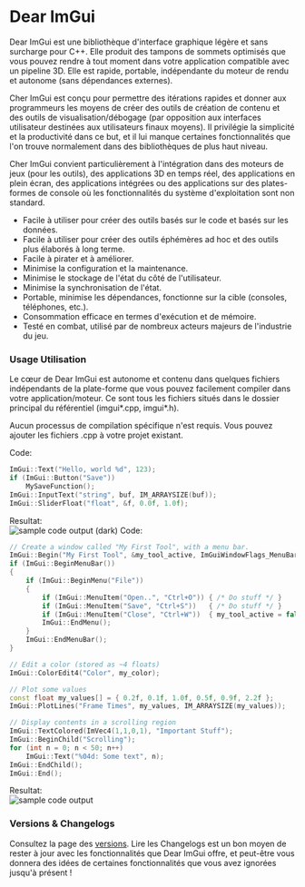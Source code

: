 Dear ImGui
=====
Dear ImGui est une bibliothèque d'interface graphique légère et sans surcharge pour C++. Elle produit des tampons de sommets optimisés que vous pouvez rendre à tout moment dans votre application compatible avec un pipeline 3D. Elle est rapide, portable, indépendante du moteur de rendu et autonome (sans dépendances externes).

Cher ImGui est conçu pour permettre des itérations rapides et donner aux programmeurs les moyens de créer des outils de création de contenu et des outils de visualisation/débogage (par opposition aux interfaces utilisateur destinées aux utilisateurs finaux moyens). Il privilégie la simplicité et la productivité dans ce but, et il lui manque certaines fonctionnalités que l'on trouve normalement dans des bibliothèques de plus haut niveau.

Cher ImGui convient particulièrement à l'intégration dans des moteurs de jeux (pour les outils), des applications 3D en temps réel, des applications en plein écran, des applications intégrées ou des applications sur des plates-formes de console où les fonctionnalités du système d'exploitation sont non standard.

- Facile à utiliser pour créer des outils basés sur le code et basés sur les données.
- Facile à utiliser pour créer des outils éphémères ad hoc et des outils plus élaborés à long terme.
- Facile à pirater et à améliorer.
- Minimise la configuration et la maintenance.
- Minimise le stockage de l'état du côté de l'utilisateur.
- Minimise la synchronisation de l'état.
- Portable, minimise les dépendances, fonctionne sur la cible (consoles, téléphones, etc.).
- Consommation efficace en termes d'exécution et de mémoire.
- Testé en combat, utilisé par de nombreux acteurs majeurs de l'industrie du jeu.

### Usage Utilisation 

Le cœur de Dear ImGui est autonome et contenu dans quelques fichiers indépendants de la plate-forme que vous pouvez facilement compiler dans votre application/moteur. Ce sont tous les fichiers situés dans le dossier principal du référentiel (imgui*.cpp, imgui*.h).

Aucun processus de compilation spécifique n'est requis. Vous pouvez ajouter les fichiers .cpp à votre projet existant.


Code:
```cpp
ImGui::Text("Hello, world %d", 123);
if (ImGui::Button("Save"))
    MySaveFunction();
ImGui::InputText("string", buf, IM_ARRAYSIZE(buf));
ImGui::SliderFloat("float", &f, 0.0f, 1.0f);
```
Resultat:
<br>![sample code output (dark)](https://raw.githubusercontent.com/wiki/ocornut/imgui/web/v175/capture_readme_styles_0001.png)
Code:
```cpp
// Create a window called "My First Tool", with a menu bar.
ImGui::Begin("My First Tool", &my_tool_active, ImGuiWindowFlags_MenuBar);
if (ImGui::BeginMenuBar())
{
    if (ImGui::BeginMenu("File"))
    {
        if (ImGui::MenuItem("Open..", "Ctrl+O")) { /* Do stuff */ }
        if (ImGui::MenuItem("Save", "Ctrl+S"))   { /* Do stuff */ }
        if (ImGui::MenuItem("Close", "Ctrl+W"))  { my_tool_active = false; }
        ImGui::EndMenu();
    }
    ImGui::EndMenuBar();
}

// Edit a color (stored as ~4 floats)
ImGui::ColorEdit4("Color", my_color);

// Plot some values
const float my_values[] = { 0.2f, 0.1f, 1.0f, 0.5f, 0.9f, 2.2f };
ImGui::PlotLines("Frame Times", my_values, IM_ARRAYSIZE(my_values));

// Display contents in a scrolling region
ImGui::TextColored(ImVec4(1,1,0,1), "Important Stuff");
ImGui::BeginChild("Scrolling");
for (int n = 0; n < 50; n++)
    ImGui::Text("%04d: Some text", n);
ImGui::EndChild();
ImGui::End();
```
Resultat:
<br>![sample code output](https://raw.githubusercontent.com/wiki/ocornut/imgui/web/v180/code_sample_04_color.gif)

### Versions & Changelogs
Consultez la page des [versions](https://github.com/ocornut/imgui/releases).
Lire les Changelogs  est un bon moyen de rester à jour avec les fonctionnalités que Dear ImGui offre, et peut-être vous donnera des idées de certaines fonctionnalités que vous avez ignorées jusqu'à présent !
